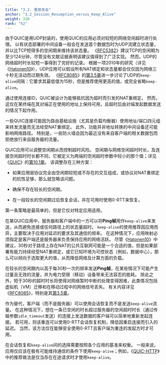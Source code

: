 ```yaml
---
title: "3.2. 重放攻击"
anchor: "3.2_Session_Resumption_versus_Keep_Alive"
weight: 320
rank: "h2"
---
```


由于QUIC是用UDP封装的，使用QUIC的应用必须对较短的网络空闲超时进行处理。
以有状态部署的中间设备一般会在发送首个数据包时为UDP流建立状态量，并以比TCP短得多的空闲期来维持该状态量。
《[RFC5382](https://www.rfc-editor.org/info/rfc5382)》建议TCP的空闲期为至少124分钟，尽管没有文献证据表明该建议值得到了广泛实现。
然而，UDP的网络超时时长较短一事得到了完好的记录。
根据一项2010年的研究（详见《[Hatonen10](https://conferences.sigcomm.org/imc/2010/papers/p260.pdf)》），UDP应用可以假设所有NAT绑定和状态量都会仅仅因为网络三十秒无活动而过期失效。
《[RFC8085](https://www.rfc-editor.org/info/rfc8085)》的[第3.5章](https://www.rfc-editor.org/rfc/rfc8085#section-3.5)进一步讨论了UDP的`keep-alive`间隔：它要求其最低值为15秒，但是推荐使用更高的值，或完全省略`keep-alive`。

通过使用连接ID，QUIC被设计为能够抵抗因为超时而引发的NAT重绑定。
然而，这仅在某终端在其对端正在使用的地址上保持可用，且超时后由对端发起数据发送的情况下起作用。

一些QUIC连接可能因为路由基础设施（尤其是负载均衡器）使用地址/端口四元组来转发流量而无法经受NAT重绑定。
此外，功能并非地址转换的中间设备还可能影响网络路径。
特别是，一些防火墙会因为最近没有来自客户端的相关数据包而拒绝放行来自服务器的流量。

QUIC应用可以调整空闲期从而控制超时风险。
空闲期与网络空闲超时时长，及连接空闲超时时长都不同，它被定义为两端的空闲超时参数中较小的那个值；详见《[QUIC](../RFC9000_Chinese_Simplified)》的[第10.1章](../RFC9000_Chinese_Simplified/#10.1_Idle_Timeout)。
该调整存在三种方案：

* 如果应用层协议完全由空闲期较短或不存在的交互组成，或协议对NAT重绑定的抗性足够，那么就忽略该问题。

* 确保不存在较长的空闲期。

* 在一段较长的空闲期过后恢复会话，并在可用时使用0-RTT来恢复。

第一条策略是最简单的，但是它仅对特定应用适用。

在某QUIC应用中，服务器和客户端中的一方可以将**Ping帧**用作`keep-alive`来发送，从而避免连接或任何路径上的状态量超时。
`keep-alive`的使用推荐因应用而异，主要取决于应用对延迟的要求及其通信的频率。
在这种情况下，应用映射必须指定是客户端还是服务器来负责保持应用的网络活跃。
尽管《[Hatonen10](https://conferences.sigcomm.org/imc/2010/papers/p260.pdf)》中建议，30秒对于路径上存在NAT的公共互联网可能是一个合适的值，但是如果部署有能力持续经受NAT重绑定，或它已知环境为可控状态（例如，数据中心），那么可以倾向于选取更大的值，从而降低网络及计算方面的负载。

在较长的空闲期内以高于每30秒一次的频率发送**Ping帧**，在某些情况下可能产生过量且无效的流量，并为电力受限（移动）设备带来无法容忍的能耗。
除此之外，短于30秒的超时时长将使得对网络暂时中断的处理变得困难，此类情况包括虚拟机（VM）迁移和在移动过程中的网络信号丢失。
有关内容详见《[RFC8085](https://www.rfc-editor.org/info/rfc8085)》，特别是其[第3.5章](https://www.rfc-editor.org/rfc/rfc8085#section-3.5)。

作为替代，客户端（而不是服务器）可以使用会话恢复而不是发送`keep-alive`流量。
在这种情况下，想在一条已空闲的时长超过服务器的空闲超时时长（通过传输参数`idle_timeout`发送）的连接上发送数据的客户端可以简单地重新发起连接。
若可用，则该重连可以使用0-RTT会话恢复机制，降低因重启连接而引入的延迟。
当然，该方法仅在能够安全使用0-RTT且客户端为重连的发起方时才可用。

在会话恢复和`keep-alive`间的选择需要按照各个应用的基准来权衡。
一般来说，应用仅应该在极有可能维持通信的条件下使用`keep-alive`；例如，《[QUIC-HTTP](../RFC9114_Chinese_Simplified)》中的推荐做法是仅当存在在途请求时才使用`keep-alive`。
